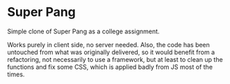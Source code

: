 # Super Pang

Simple clone of Super Pang as a college assignment.

Works purely in client side, no server needed. Also, the code has been untouched from what was originally delivered, so it would benefit from a refactoring, not necessarily to use a framework, but at least to clean up the functions and fix some CSS, which is applied badly from JS most of the times. 
